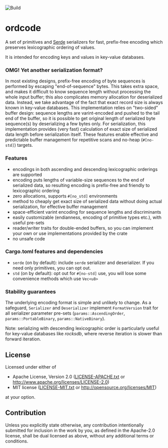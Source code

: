 ![Build](https://github.com/pantonov/ordcode/workflows/Build/badge.svg)

# ordcode

A set of primitives and [Serde](https://serde.rs) serializers for
fast, prefix-free encoding which preserves lexicographic ordering of values.

It is intended for encoding keys and values in key-value databases.

### OMG! Yet another serialization format?

In most existing designs, prefix-free encoding of byte sequences is performed by escaping
"end-of-sequence" bytes. This takes extra space, and makes it difficult to know sequence length
without processing the whole input buffer; this also complicates memory allocation for
deserialized data. Instead, we take advantage of the fact that exact record size is always
known in key-value databases. This implementation relies on "two-sided" buffer design:
sequence lengths are varint-encoded and pushed to the tail end of the buffer, so
it is possible to get original length of serialized byte sequence(s) by deserializing
a few bytes only.
For serialization, this implementation provides (very fast) calculation of exact size
of serialized data length before serialization itself. These features
enable effective and predictable buffer management for repetitive scans and no-heap
(`#[no-std]`) targets.

### Features

* encodings in both ascending and descending lexicographic orderings are supported
* encoding puts lengths of variable-size sequences to the end of serialized data,
  so resulting encoding is prefix-free and friendly to lexicographic ordering
* zero allocations, supports `#[no_std]` environments
* method to cheaply get exact size of serialized data without doing actual serialization,
  for effective buffer management
* space-efficient varint encoding for sequence lengths and discriminants
* easily customizable (endianness, encoding of primitive types etc.), with useful pre-sets
* reader/writer traits for double-ended buffers, so you can implement your own or use
  implementations provided by the crate
* no unsafe code

### Cargo.toml features and dependencies

* `serde` (on by default): include `serde` serializer and deserializer.
   If you need only primitives, you can opt out.
* `std` (on by default): opt out for `#[no-std]` use, you will lose some convenience methods
  which use `Vec<u8>`

### Stability guarantees
The underlying encoding format is simple and unlikely to change.
As a safeguard, `Serializer` and `Deserializer` implement `FormatVersion` trait for all serializer parameter
pre-sets (`params::AscendingOrder`, `params::PortableBinary`, `params::NativeBinary`).

Note: serializing with descending lexicographic order is particularly useful for key-value
databases like _rocksdb_, where reverse iteration is slower than forward iteration.

## License

Licensed under either of

 * Apache License, Version 2.0
   ([LICENSE-APACHE.txt](LICENSE-APACHE) or http://www.apache.org/licenses/LICENSE-2.0)
 * MIT license
   ([LICENSE-MIT.txt](LICENSE-MIT) or http://opensource.org/licenses/MIT)

at your option.

## Contribution

Unless you explicitly state otherwise, any contribution intentionally submitted
for inclusion in the work by you, as defined in the Apache-2.0 license, shall be
dual licensed as above, without any additional terms or conditions.

